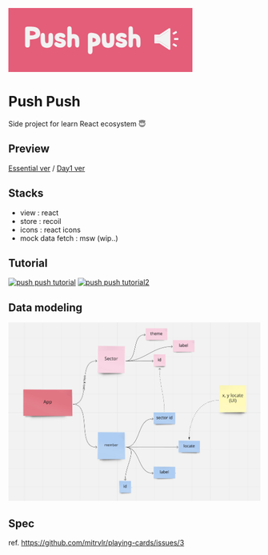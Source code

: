 ![img](./assets/logo.png)

# Push Push
Side project for learn React ecosystem 😇

## Preview
[Essential ver](https://3j5ju.csb.app/) / [Day1 ver](https://g8k4w.csb.app/)

## Stacks
- view : react
- store : recoil
- icons : react icons
- mock data fetch : msw (wip..)

## Tutorial
[![push push tutorial](https://j.gifs.com/57Ro6B.gif)](https://www.youtube.com/watch?v=FqdCvC4kdc4)
[![push push tutorial2](https://j.gifs.com/36yq1r.gif)](https://youtu.be/Lg65HlMA_jw)

## Data modeling
![img](./assets/model.png)

## Spec
ref. https://github.com/mitrvlr/playing-cards/issues/3
